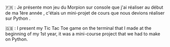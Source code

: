 🇫🇷 : Je présente mon jeu du Morpion sur console que j'ai réaliser au début de ma 1ère année , c'étais un mini-projet de cours que nous devions réaliser sur Python .

🇬🇧 : I present my Tic Tac Toe game on the terminal that I made at the beginning of my 1st year, it was a mini-course project that we had to make on Python.

